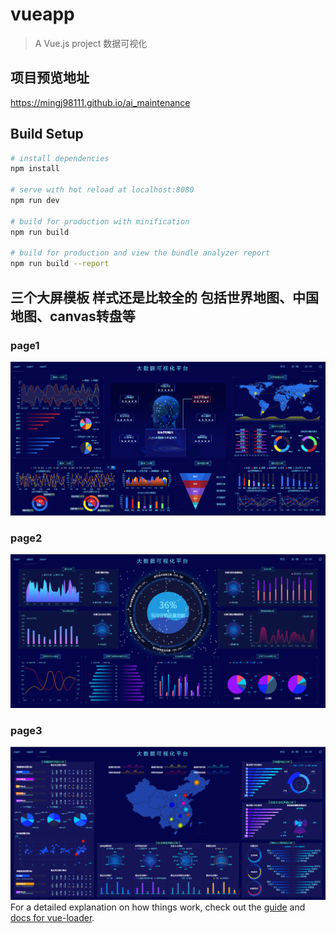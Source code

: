 # vueapp

> A Vue.js project
数据可视化
## 项目预览地址
https://mingj98111.github.io/ai_maintenance
## Build Setup

``` bash
# install dependencies
npm install

# serve with hot reload at localhost:8080
npm run dev

# build for production with minification
npm run build

# build for production and view the bundle analyzer report
npm run build --report
```
## 三个大屏模板 样式还是比较全的 包括世界地图、中国地图、canvas转盘等
### page1 
![image](src/assets/page1.jpg)
### page2 
![image](src/assets/page2.jpg)
### page3 
![image](src/assets/page3.jpg)
For a detailed explanation on how things work, check out the [guide](http://vuejs-templates.github.io/webpack/) and [docs for vue-loader](http://vuejs.github.io/vue-loader).
